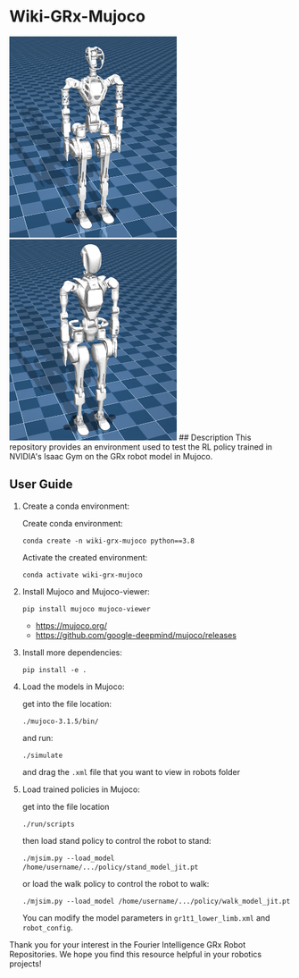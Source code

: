# Wiki-GRx-Mujoco
<img src="./run/robots/gr1t1/gr1t1.png" width="300" height="360" />
<img src="./run/robots/gr1t2/gr1t2.png" width="300" height="360" />
## Description
This repository provides an environment used to test the RL policy trained in NVIDIA's Isaac Gym on the GRx robot model in Mujoco.

## User Guide
1. Create a conda environment:
   
   Create conda environment:
   ```
   conda create -n wiki-grx-mujoco python==3.8
   ```
   Activate the created environment:
   ```
   conda activate wiki-grx-mujoco
   ```

2. Install Mujoco and Mujoco-viewer:

    ```
    pip install mujoco mujoco-viewer
    ```
    - <https://mujoco.org/>
    - <https://github.com/google-deepmind/mujoco/releases>
  
3. Install more dependencies:

    ```
    pip install -e .
    ```

4. Load the models in Mujoco:
   
   get into the file location:
   ```
   ./mujoco-3.1.5/bin/
   ```
   and run:
   ```
   ./simulate
   ```
   and drag the `.xml` file that you want to view in robots folder

5. Load trained policies in Mujoco:
   
   get into the file location
   ```
   ./run/scripts
   ```
   then load stand policy to control the robot to stand:
   ```
   ./mjsim.py --load_model /home/username/.../policy/stand_model_jit.pt
   ```
   or load the walk policy to control the robot to walk:
   ```
   ./mjsim.py --load_model /home/username/.../policy/walk_model_jit.pt
   ```
    You can modify the model parameters in `gr1t1_lower_limb.xml` and `robot_config`.



Thank you for your interest in the Fourier Intelligence GRx Robot Repositories.
We hope you find this resource helpful in your robotics projects!
